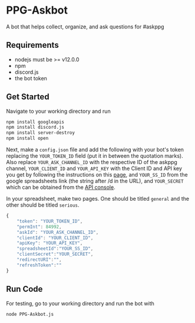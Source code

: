 # PPG-Askbot
A bot that helps collect, organize, and ask questions for #askppg

## Requirements
- nodejs must be >= v12.0.0
- npm
- discord.js
- the bot token

## Get Started
Navigate to your working directory and run
```bash
npm install googleapis
npm install discord.js
npm install server-destroy
npm install open
```
Next, make a `config.json` file and add the following with your bot's token replacing the `YOUR_TOKEN_ID` field (put it in between the quotation marks). Also replace `YOUR_ASK_CHANNEL_ID` with the respective ID of the askppg channel, `YOUR_CLIENT_ID`  and `YOUR_API_KEY` with the Client ID and API key you get by following the instructions on this [page](https://github.com/googleapis/google-api-nodejs-client#oauth2-client), and `YOUR_SS_ID` from the google spreadsheets link (the string after /d in the URL), and `YOUR_SECRET` which can be obtained from the [API console](https://console.developers.google.com).

In your spreadsheet, make two pages. One should be titled `general` and the other should be titled `serious`.

``` javascript
{
	"token": "YOUR_TOKEN_ID",
	"permInt": 84992,
	"askId": "YOUR_ASK_CHANNEL_ID",
	"clientId": "YOUR_CLIENT_ID",
	"apiKey": "YOUR_API_KEY",
	"spreadsheetId":"YOUR_SS_ID",
	"clientSecret":"YOUR_SECRET",
	"redirectURI":"",
	"refreshToken":""
}
````

## Run Code
For testing, go to your working directory and run the bot with
```bash
node PPG-Askbot.js
```
